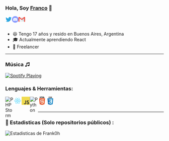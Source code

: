 ### Hola, Soy [Franco](https://francocaminos.me) 👋

<a href="https://twitter.com/Frank0h_">
<img align="left" alt="Twitter" width="21px" src="https://raw.githubusercontent.com/Frank0h/Frank0h/master/icons/twitter.svg" />
</a>
<a href="https://discordapp.com/users/346056678543851521">
<img align="left" alt="Discord" width="21px" src="https://raw.githubusercontent.com/Frank0h/Frank0h/master/icons/discord-round.svg" />
</a>
<a href="https://mail.google.com/#inbox?compose=VpCqJVFFvbwvCsLPGcTSnhMcXJRKdgtgPWVtxJZfrNxcZJnpCHQCvcSrqkbMNQqMPfClvgg">
<img align="left" alt="Email" width="21px" src="https://raw.githubusercontent.com/Frank0h/Frank0h/master/icons/gmail.svg" />
</a>

<br />
<br />

- 😆 Tengo 17 años y resido en Buenos Aires, Argentina
- 🎓 Actualmente aprendiendo React
- 💼 Freelancer

---
### Música ♫ 

[<img src="https://now-playing-two.vercel.app/api/spotify-playing" alt="Spotify Playing" width="350" />](https://open.spotify.com/user/5co7vzv8feodu7lvqqap3c8qd)

### Lenguajes & Herramientas:

[<img align="left" alt="PHPStorm" width="26px" src="https://res.cloudinary.com/canonical/image/fetch/f_auto,q_auto,fl_sanitize,w_60,h_60/https://dashboard.snapcraft.io/site_media/appmedia/2017/11/webide.ico_HA9tBL0.png" />][phpstorm]
[<img align="left" alt="React" width="26px" src="https://raw.githubusercontent.com/github/explore/80688e429a7d4ef2fca1e82350fe8e3517d3494d/topics/react/react.png" />][react]
[<img align="left" alt="JavaScript" width="26px" src="https://raw.githubusercontent.com/github/explore/80688e429a7d4ef2fca1e82350fe8e3517d3494d/topics/javascript/javascript.png" />][javascript]
[<img align="left" alt="Python" width="26px" src="https://cdn3.iconfinder.com/data/icons/logos-and-brands-adobe/512/267_Python-512.png" />][python]
[<img align="left" alt="HTML5" width="26px" src="https://raw.githubusercontent.com/github/explore/80688e429a7d4ef2fca1e82350fe8e3517d3494d/topics/html/html.png" />][html5]
[<img align="left" alt="CSS3" width="26px" src="https://raw.githubusercontent.com/github/explore/80688e429a7d4ef2fca1e82350fe8e3517d3494d/topics/css/css.png" />][css]

<br />
<br />

---

### 📕 Estadisticas (Solo repositorios públicos) :

<img align="left" alt="Estadisticas de Frank0h" src="https://github-readme-stats.vercel.app/api?username=Frank0h&show_icons=true&theme=radical" />

[phpstorm]: https://www.jetbrains.com/es-es/phpstorm/
[react]: https://es.reactjs.org
[javascript]: https://www.javascript.com
[html5]: https://devdocs.io/html/
[css]: https://devdocs.io/html/
[python]: https://www.python.org
